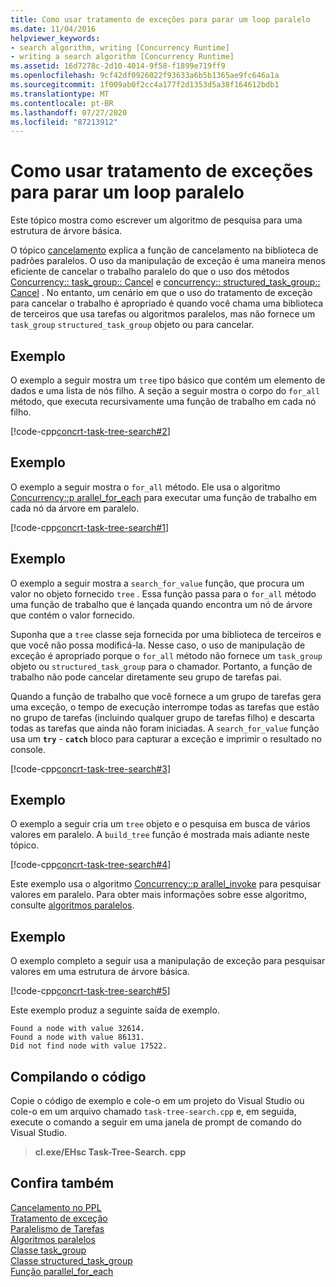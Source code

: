 ```yaml
---
title: Como usar tratamento de exceções para parar um loop paralelo
ms.date: 11/04/2016
helpviewer_keywords:
- search algorithm, writing [Concurrency Runtime]
- writing a search algorithm [Concurrency Runtime]
ms.assetid: 16d7278c-2d10-4014-9f58-f1899e719ff9
ms.openlocfilehash: 9cf42df0926022f93633a6b5b1365ae9fc646a1a
ms.sourcegitcommit: 1f009ab0f2cc4a177f2d1353d5a38f164612bdb1
ms.translationtype: MT
ms.contentlocale: pt-BR
ms.lasthandoff: 07/27/2020
ms.locfileid: "87213912"
---
```

# <a name="how-to-use-exception-handling-to-break-from-a-parallel-loop"></a>Como usar tratamento de exceções para parar um loop paralelo

Este tópico mostra como escrever um algoritmo de pesquisa para uma estrutura de árvore básica.

O tópico [cancelamento](cancellation-in-the-ppl.md) explica a função de cancelamento na biblioteca de padrões paralelos. O uso da manipulação de exceção é uma maneira menos eficiente de cancelar o trabalho paralelo do que o uso dos métodos [Concurrency:: task_group:: Cancel](reference/task-group-class.md#cancel) e [concurrency:: structured_task_group:: Cancel](reference/structured-task-group-class.md#cancel) . No entanto, um cenário em que o uso do tratamento de exceção para cancelar o trabalho é apropriado é quando você chama uma biblioteca de terceiros que usa tarefas ou algoritmos paralelos, mas não fornece um `task_group` `structured_task_group` objeto ou para cancelar.

## <a name="example"></a>Exemplo

O exemplo a seguir mostra um `tree` tipo básico que contém um elemento de dados e uma lista de nós filho. A seção a seguir mostra o corpo do `for_all` método, que executa recursivamente uma função de trabalho em cada nó filho.

[!code-cpp[concrt-task-tree-search#2](../../parallel/concrt/codesnippet/cpp/how-to-use-exception-handling-to-break-from-a-parallel-loop_1.cpp)]

## <a name="example"></a>Exemplo

O exemplo a seguir mostra o `for_all` método. Ele usa o algoritmo [Concurrency::p arallel_for_each](reference/concurrency-namespace-functions.md#parallel_for_each) para executar uma função de trabalho em cada nó da árvore em paralelo.

[!code-cpp[concrt-task-tree-search#1](../../parallel/concrt/codesnippet/cpp/how-to-use-exception-handling-to-break-from-a-parallel-loop_2.cpp)]

## <a name="example"></a>Exemplo

O exemplo a seguir mostra a `search_for_value` função, que procura um valor no objeto fornecido `tree` . Essa função passa para o `for_all` método uma função de trabalho que é lançada quando encontra um nó de árvore que contém o valor fornecido.

Suponha que a `tree` classe seja fornecida por uma biblioteca de terceiros e que você não possa modificá-la. Nesse caso, o uso de manipulação de exceção é apropriado porque o `for_all` método não fornece um `task_group` objeto ou `structured_task_group` para o chamador. Portanto, a função de trabalho não pode cancelar diretamente seu grupo de tarefas pai.

Quando a função de trabalho que você fornece a um grupo de tarefas gera uma exceção, o tempo de execução interrompe todas as tarefas que estão no grupo de tarefas (incluindo qualquer grupo de tarefas filho) e descarta todas as tarefas que ainda não foram iniciadas. A `search_for_value` função usa um **`try`** - **`catch`** bloco para capturar a exceção e imprimir o resultado no console.

[!code-cpp[concrt-task-tree-search#3](../../parallel/concrt/codesnippet/cpp/how-to-use-exception-handling-to-break-from-a-parallel-loop_3.cpp)]

## <a name="example"></a>Exemplo

O exemplo a seguir cria um `tree` objeto e o pesquisa em busca de vários valores em paralelo. A `build_tree` função é mostrada mais adiante neste tópico.

[!code-cpp[concrt-task-tree-search#4](../../parallel/concrt/codesnippet/cpp/how-to-use-exception-handling-to-break-from-a-parallel-loop_4.cpp)]

Este exemplo usa o algoritmo [Concurrency::p arallel_invoke](reference/concurrency-namespace-functions.md#parallel_invoke) para pesquisar valores em paralelo. Para obter mais informações sobre esse algoritmo, consulte [algoritmos paralelos](../../parallel/concrt/parallel-algorithms.md).

## <a name="example"></a>Exemplo

O exemplo completo a seguir usa a manipulação de exceção para pesquisar valores em uma estrutura de árvore básica.

[!code-cpp[concrt-task-tree-search#5](../../parallel/concrt/codesnippet/cpp/how-to-use-exception-handling-to-break-from-a-parallel-loop_5.cpp)]

Este exemplo produz a seguinte saída de exemplo.

```Output
Found a node with value 32614.
Found a node with value 86131.
Did not find node with value 17522.
```

## <a name="compiling-the-code"></a>Compilando o código

Copie o código de exemplo e cole-o em um projeto do Visual Studio ou cole-o em um arquivo chamado `task-tree-search.cpp` e, em seguida, execute o comando a seguir em uma janela de prompt de comando do Visual Studio.

> **cl.exe/EHsc Task-Tree-Search. cpp**

## <a name="see-also"></a>Confira também

[Cancelamento no PPL](cancellation-in-the-ppl.md)<br/>
[Tratamento de exceção](../../parallel/concrt/exception-handling-in-the-concurrency-runtime.md)<br/>
[Paralelismo de Tarefas](../../parallel/concrt/task-parallelism-concurrency-runtime.md)<br/>
[Algoritmos paralelos](../../parallel/concrt/parallel-algorithms.md)<br/>
[Classe task_group](reference/task-group-class.md)<br/>
[Classe structured_task_group](../../parallel/concrt/reference/structured-task-group-class.md)<br/>
[Função parallel_for_each](reference/concurrency-namespace-functions.md#parallel_for_each)
